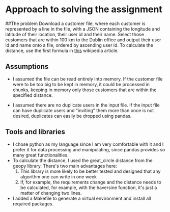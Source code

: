 # Approach to solving the assignment

##The problem
Download a customer file, where each customer is represented by a line in the file, with a JSON containing 
the longitude and latitude of their location, their user id and their name. Select those customers that are within
100 km to the Dublin office and output their user id and name onto a file, ordered by ascending user id. To calculate
the distance, use the first formula in [this](https://en.wikipedia.org/wiki/Great-circle_distance) wikipedia article.

     
## Assumptions
   
- I assumed the file can be read entirely into memory. If the customer file were to be too big to be kept in memory, 
it could be processed in chunks, keeping in memory only those customers that are within the specified distance. 

- I assumed there are no duplicate users in the input file. If the input file can have duplicate users and "inviting" them more than once is not desired, 
 duplicates can easily be dropped using pandas.


## Tools and libraries
- I chose python as my language since I am very comfortable with it and I prefer it for data processing and manipulating, 
since pandas provides so many great functionalities.
- To calculate the distance, I used the great_circle distance from the geopy library.
There's two main advantages here: 
    1. This library is more likely to be better tested and designed that any algorithm one can write in one week
    2. If, for example, the requirements change and the distance needs to be calculated, for example, with the haversine function,
     it's just a matter of changing two lines.
- I added a Makefile to generate a virtual environment and install all required packages. 


     